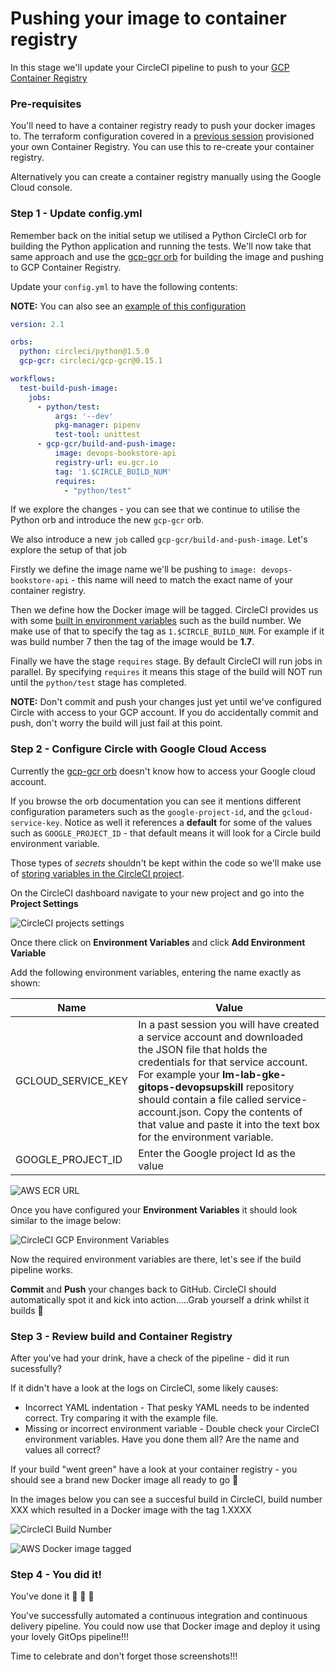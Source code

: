 # Pushing your image to container registry

In this stage we'll update your CircleCI pipeline to push to your [GCP Container Registry](https://cloud.google.com/container-registry)

### Pre-requisites

You'll need to have a container registry ready to push your docker images to. The terraform configuration covered in a [previous session](https://github.com/techreturners/lm-lab-eks-terraform-devopsupskill) provisioned your own Container Registry. You can use this to re-create your container registry.

Alternatively you can create a container registry manually using the Google Cloud console.

### Step 1 - Update config.yml

Remember back on the initial setup we utilised a Python CircleCI orb for building the Python application and running the tests. We'll now take that same approach and use the [gcp-gcr orb](https://circleci.com/developer/orbs/orb/circleci/gcp-gcr) for building the image and pushing to GCP Container Registry.

Update your `config.yml` to have the following contents:

**NOTE:** You can also see an [example of this configuration](../.circleci/gcp.example.config.yml)

```yaml
version: 2.1

orbs:
  python: circleci/python@1.5.0
  gcp-gcr: circleci/gcp-gcr@0.15.1

workflows:
  test-build-push-image:
    jobs:
      - python/test:
          args: '--dev'
          pkg-manager: pipenv
          test-tool: unittest 
      - gcp-gcr/build-and-push-image:
          image: devops-bookstore-api
          registry-url: eu.gcr.io
          tag: '1.$CIRCLE_BUILD_NUM'
          requires:
            - "python/test"
```

If we explore the changes - you can see that we continue to utilise the Python orb and introduce the new `gcp-gcr` orb.

We also introduce a new `job` called `gcp-gcr/build-and-push-image`. Let's explore the setup of that job

Firstly we define the image name we'll be pushing to `image: devops-bookstore-api` - this name will need to match the exact name of your container registry.

Then we define how the Docker image will be tagged. CircleCI provides us with some [built in environment variables](https://circleci.com/docs/2.0/env-vars/#built-in-environment-variables) such as the build number. We make use of that to specify the tag as `1.$CIRCLE_BUILD_NUM`. For example if it was build number 7 then the tag of the image would be **1.7**.

Finally we have the stage `requires` stage. By default CircleCI will run jobs in parallel. By specifying `requires` it means this stage of the build will NOT run until the `python/test` stage has completed.

**NOTE:** Don't commit and push your changes just yet until we've configured Circle with access to your GCP account. If you do accidentally commit and push, don't worry the build will just fail at this point. 

### Step 2 - Configure Circle with Google Cloud Access

Currently the [gcp-gcr orb](https://circleci.com/developer/orbs/orb/circleci/gcp-gcr) doesn't know how to access your Google cloud account.

If you browse the orb documentation you can see it mentions different configuration parameters such as the `google-project-id`, and the `gcloud-service-key`. Notice as well it references a **default** for some of the values such as `GOOGLE_PROJECT_ID` - that default means it will look for a Circle build environment variable.

Those types of *secrets* shouldn't be kept within the code so we'll make use of [storing variables in the CircleCI project](https://circleci.com/docs/2.0/env-vars/#setting-an-environment-variable-in-a-project).


On the CircleCI dashboard navigate to your new project and go into the **Project Settings**

![CircleCI projects settings](./images/circle_projectsettings.png "CircleCI project settings")

Once there click on **Environment Variables** and click **Add Environment Variable**

Add the following environment variables, entering the name exactly as shown:

| Name        | Value       |
| ----------- | ----------- |
| GCLOUD_SERVICE_KEY       | In a past session you will have created a service account and downloaded the JSON file that holds the credentials for that service account. For example your  **lm-lab-gke-gitops-devopsupskill** repository should contain a file called service-account.json. Copy the contents of that value and paste it into the text box for the environment variable.     |
| GOOGLE_PROJECT_ID      | Enter the Google project Id as the value      |

![AWS ECR URL](./images/aws_ecr_url.png "AWS ECR URL")

Once you have configured your **Environment Variables** it should look similar to the image below:

![CircleCI GCP Environment Variables](./images/circle_aws_env_var.png "CircleCI AWS Environment Variables")

Now the required environment variables are there, let's see if the build pipeline works.

**Commit** and **Push** your changes back to GitHub. CircleCI should automatically spot it and kick into action.....Grab yourself a drink whilst it builds 🙌

### Step 3 - Review build and Container Registry

After you've had your drink, have a check of the pipeline - did it run sucessfully?

If it didn't have a look at the logs on CircleCI, some likely causes:

* Incorrect YAML indentation - That pesky YAML needs to be indented correct. Try comparing it with the example file.
* Missing or incorrect environment variable - Double check your CircleCI environment variables. Have you done them all? Are the name and values all correct?

If your build "went green" have a look at your container registry - you should see a brand new Docker image all ready to go 🚀 

In the images below you can see a succesful build in CircleCI, build number XXX which resulted in a Docker image with the tag 1.XXXX

![CircleCI Build Number](./images/circle_build_number_ecr.png "CircleCI Build Number")

![AWS Docker image tagged](./images/awc_ecr_image_tag.png "AWS Docker image tagged")

### Step 4 - You did it!

You've done it 🚀 🚀 🚀 

You've successfully automated a continuous integration and continuous delivery pipeline. You could now use that Docker image and deploy it using your lovely GitOps pipeline!!!

Time to celebrate and don't forget those screenshots!!!



